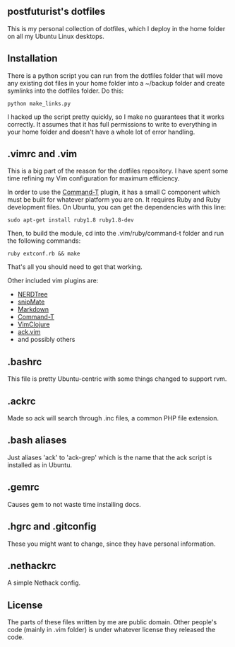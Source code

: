 postfuturist's dotfiles
-----------------------

This is my personal collection of dotfiles, which I deploy in the home
folder on all my Ubuntu Linux desktops.

Installation
------------

There is a python script you can run from the dotfiles folder that will
move any existing dot files in your home folder into a ~/backup folder
and create symlinks into the dotfiles folder. Do this:

`python make_links.py`

I hacked up the script pretty quickly, so I make no guarantees that it
works correctly. It assumes that it has full permissions to write to
everything in your home folder and doesn't have a whole lot of error
handling.

.vimrc and .vim
---------------

This is a big part of the reason for the dotfiles repository. I have
spent some time refining my Vim configuration for maximum efficiency.

In order to use the [Command-T](http://wincent.com/products/command-t)
plugin, it has a small C component which must be built for whatever
platform you are on. It requires Ruby and Ruby development files. On
Ubuntu, you can get the dependencies with
this line:

`sudo apt-get install ruby1.8 ruby1.8-dev`

Then, to build the module, cd into the .vim/ruby/command-t folder and
run the following commands:

`ruby extconf.rb && make`

That's all you should need to get that working.

Other included vim plugins are:

* [NERDTree](http://www.vim.org/scripts/script.php?script_id=1658)
* [snipMate](http://www.vim.org/scripts/script.php?script_id=2540)
* [Markdown](http://www.vim.org/scripts/script.php?script_id=2882)
* [Command-T](http://www.vim.org/scripts/script.php?script_id=3025)
* [VimClojure](https://github.com/vim-scripts/VimClojure)
* [ack.vim](https://github.com/mileszs/ack.vim)
* and possibly others

.bashrc
-------

This file is pretty Ubuntu-centric with some things changed to support
rvm.

.ackrc
------

Made so ack will search through .inc files, a common PHP file extension.

.bash aliases
-------------

Just aliases 'ack' to 'ack-grep' which is the name that the ack script
is installed as in Ubuntu.

.gemrc
------

Causes gem to not waste time installing docs.

.hgrc and .gitconfig
--------------------

These you might want to change, since they have personal information.

.nethackrc
----------

A simple Nethack config.

License
-------

The parts of these files written by me are public domain. Other people's
code (mainly in .vim folder) is under whatever license they released the
code.

